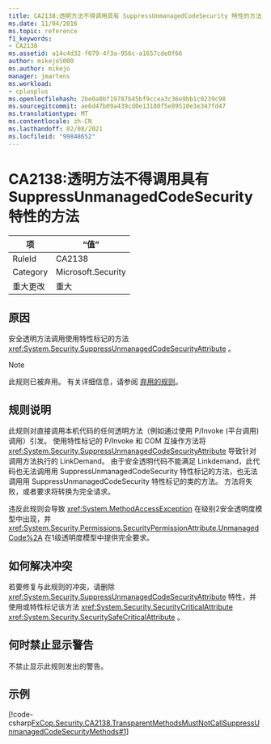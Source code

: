 ```yaml
---
title: CA2138:透明方法不得调用具有 SuppressUnmanagedCodeSecurity 特性的方法
ms.date: 11/04/2016
ms.topic: reference
f1_keywords:
- CA2138
ms.assetid: a14c4d32-f079-4f3a-956c-a1657cde0f66
author: mikejo5000
ms.author: mikejo
manager: jmartens
ms.workload:
- cplusplus
ms.openlocfilehash: 2be0a0bf19787b45bf9ccea3c36e9bb1c0239c98
ms.sourcegitcommit: ae6d47b09a439cd0e13180f5e89510e3e347fd47
ms.translationtype: MT
ms.contentlocale: zh-CN
ms.lasthandoff: 02/08/2021
ms.locfileid: "99848652"
---
```

# <a name="ca2138-transparent-methods-must-not-call-methods-with-the-suppressunmanagedcodesecurity-attribute"></a>CA2138:透明方法不得调用具有 SuppressUnmanagedCodeSecurity 特性的方法

|项|“值”|
|-|-|
|RuleId|CA2138|
|Category|Microsoft.Security|
|重大更改|重大|

## <a name="cause"></a>原因
安全透明方法调用使用特性标记的方法 <xref:System.Security.SuppressUnmanagedCodeSecurityAttribute> 。

> [!NOTE]
> 此规则已被弃用。 有关详细信息，请参阅 [弃用的规则](fxcop-unported-deprecated-rules.md)。

## <a name="rule-description"></a>规则说明
此规则对直接调用本机代码的任何透明方法（例如通过使用 P/Invoke (平台调用) 调用）引发。 使用特性标记的 P/Invoke 和 COM 互操作方法将 <xref:System.Security.SuppressUnmanagedCodeSecurityAttribute> 导致针对调用方法执行的 LinkDemand。 由于安全透明代码不能满足 Linkdemand，此代码也无法调用用 SuppressUnmanagedCodeSecurity 特性标记的方法，也无法调用用 SuppressUnmanagedCodeSecurity 特性标记的类的方法。 方法将失败，或者要求将转换为完全请求。

违反此规则会导致 <xref:System.MethodAccessException> 在级别2安全透明度模型中出现，并 <xref:System.Security.Permissions.SecurityPermissionAttribute.UnmanagedCode%2A> 在1级透明度模型中提供完全要求。

## <a name="how-to-fix-violations"></a>如何解决冲突
若要修复与此规则的冲突，请删除 <xref:System.Security.SuppressUnmanagedCodeSecurityAttribute> 特性，并使用或特性标记该方法 <xref:System.Security.SecurityCriticalAttribute> <xref:System.Security.SecuritySafeCriticalAttribute> 。

## <a name="when-to-suppress-warnings"></a>何时禁止显示警告
不禁止显示此规则发出的警告。

## <a name="example"></a>示例
[!code-csharp[FxCop.Security.CA2138.TransparentMethodsMustNotCallSuppressUnmanagedCodeSecurityMethods#1](../code-quality/codesnippet/CSharp/ca2138-transparent-methods-must-not-call-methods-with-the-suppressunmanagedcodesecurity-attribute_1.cs)]
